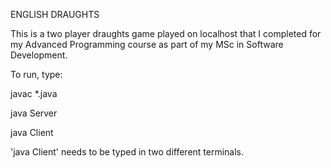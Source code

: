 ENGLISH DRAUGHTS

This is a two player draughts game played on localhost that I completed for my Advanced Programming course as part of my MSc in Software Development.

To run, type: 

javac *.java

java Server

java Client

'java Client' needs to be typed in two different terminals.
